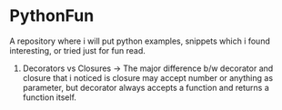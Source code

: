 # PythonFun

A repository where i will put python examples, snippets which i found interesting, or tried just for fun read.

1. Decorators vs Closures -> The major difference b/w decorator and closure that i noticed is closure may accept number or anything as parameter, but decorator always accepts a function and returns a function itself.
